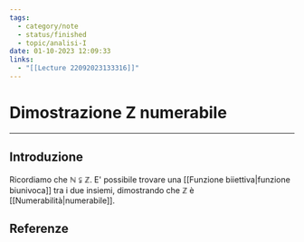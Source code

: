```yaml
---
tags:
  - category/note
  - status/finished
  - topic/analisi-I
date: 01-10-2023 12:09:33
links:
  - "[[Lecture 22092023133316]]"
---
```

# Dimostrazione Z numerabile
---
## Introduzione
Ricordiamo che $\mathbb{N} \subsetneqq \mathbb{Z}$.
E' possibile trovare una [[Funzione biiettiva|funzione biunivoca]] tra i due insiemi, dimostrando che $\mathbb{Z}$ è [[Numerabilità|numerabile]].

## Referenze